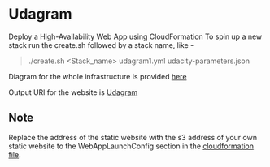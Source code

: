 # Udagram
Deploy a High-Availability Web App using CloudFormation
To spin up a new stack run the create.sh followed by a stack name, like -
> ./create.sh <Stack_name> udagram1.yml udacity-parameters.json 

Diagram for the whole infrastructure is provided [here](/udagram.png)

Output URl for the website is [Udagram](http://udagr-WebAp-15ZY4Q2OOMAWA-606931153.us-east-2.elb.amazonaws.com/Udagram-website)

## Note
Replace the address of the static website with the s3 address of your own static website to the WebAppLaunchConfig section in the [cloudformation file](/Udagram1.yml).